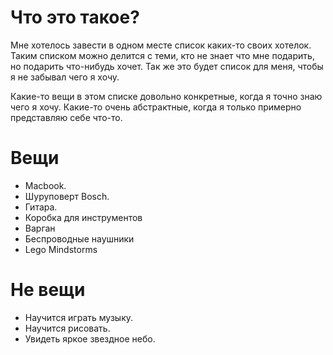 # Что это такое?

Мне хотелось завести в одном месте список каких-то своих хотелок. Таким списком можно делится с теми, кто не знает что мне подарить, но подарить что-нибудь хочет. Так же это будет список для меня, чтобы я не забывал чего я хочу. 

Какие-то вещи в этом списке довольно конкретные, когда я точно знаю чего я хочу. Какие-то очень абстрактные, когда я только примерно представляю себе что-то.

# Вещи

 * Macbook.  
 * Шуруповерт Bosch.   
 * Гитара.  
 * Коробка для инструментов
 * Варган
 * Беcпроводные наушники
 * Lego Mindstorms
 

# Не вещи

 * Научится играть музыку. 
 * Научится рисовать. 
 * Увидеть яркое звездное небо.

